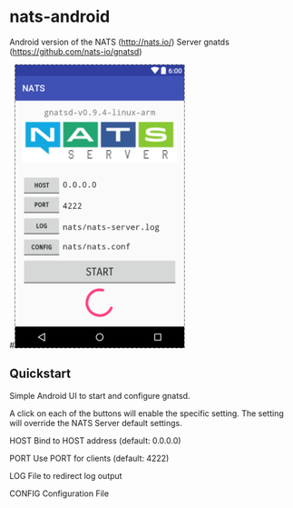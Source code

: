 # nats-android

Android version of the NATS (http://nats.io/) Server gnatds (https://github.com/nats-io/gnatsd)

#<img src="app/src/main/res/drawable/screen.png" width="300">

## Quickstart 

Simple Android UI to start and configure gnatsd.

A click on each of the buttons will enable the specific setting. 
The setting will override the NATS Server default settings.

HOST                  Bind to HOST address (default: 0.0.0.0)

PORT                  Use PORT for clients (default: 4222)

LOG                   File to redirect log output

CONFIG                Configuration File

